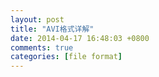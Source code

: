 ```yaml
---
layout: post
title: "AVI格式详解"
date: 2014-04-17 16:48:03 +0800
comments: true
categories: [file format] 
---
```

